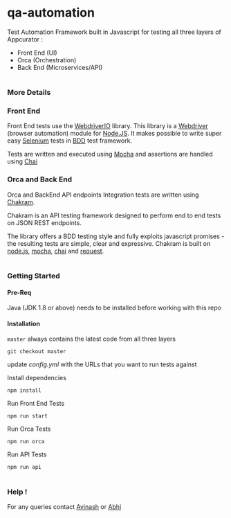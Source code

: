# qa-automation

Test Automation Framework built in Javascript for testing all three layers of Appcurator :

* Front End (UI)
* Orca (Orchestration)
* Back End (Microservices/API)
#


### More Details

### Front End
Front End tests use the [WebdriverIO](http://webdriver.io/) library. This library is a [Webdriver](https://w3c.github.io/webdriver/webdriver-spec.html) (browser automation) module for [Node.JS](https://nodejs.org/en/). It makes possible to write super easy [Selenium](https://en.wikipedia.org/wiki/Selenium_(software)) tests in [BDD](https://en.wikipedia.org/wiki/Behavior-driven_development) test framework.

Tests are written and executed using [Mocha](https://mochajs.org/) and 
assertions are handled using [Chai](http://www.chaijs.com/)

### Orca and Back End
Orca and BackEnd API endpoints Integration tests are written using [Chakram](http://dareid.github.io/chakram/). 

Chakram is an API testing framework designed to perform end to end tests on JSON REST endpoints.

The library offers a BDD testing style and fully exploits javascript promises - the resulting tests are simple, clear and expressive. Chakram is built on [node.js](https://nodejs.org/), [mocha](http://mochajs.org/), [chai](http://chaijs.com/) and [request](https://github.com/request/request).

#

### Getting Started

#### Pre-Req
Java (JDK 1.8 or above) needs to be installed before working with this repo

#### Installation
`master` always contains the latest code from all three layers

`
git checkout master
`

update *config.yml* with the URLs that you want to run tests against


Install dependencies

`
npm install 
`

Run Front End Tests

`
npm run start
`

Run Orca Tests

`
npm run orca
`

Run API Tests

`
npm run api
`
#

###  Help !
For any queries contact [Avinash](avinash.eediga@massive.co) or [Abhi](abhijeet.daspatnaik@massive.co)





